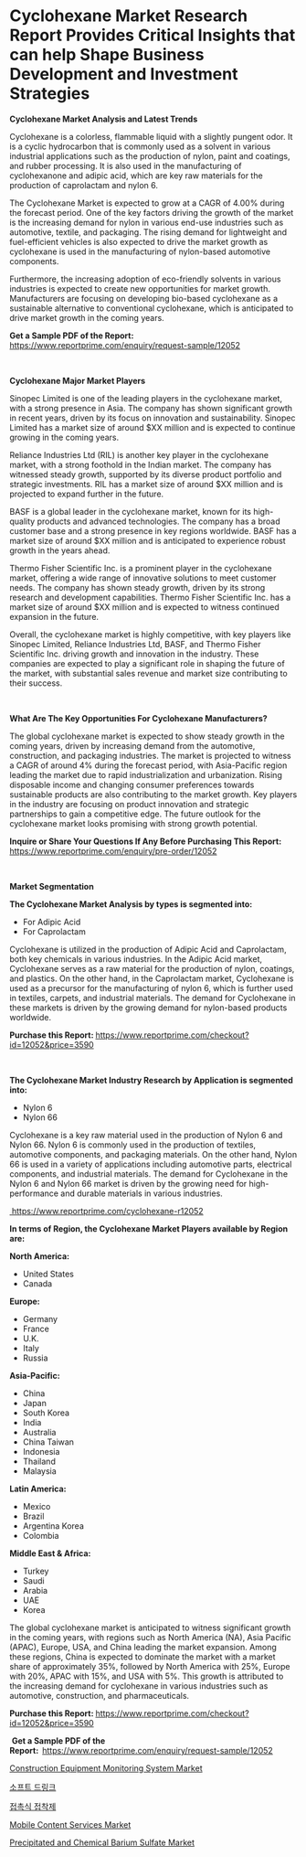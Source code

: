 <p><h1>Cyclohexane Market Research Report Provides Critical Insights that can help Shape Business Development and Investment Strategies</h1></p><p><strong>Cyclohexane Market Analysis and Latest Trends</strong></p>
<p><p>Cyclohexane is a colorless, flammable liquid with a slightly pungent odor. It is a cyclic hydrocarbon that is commonly used as a solvent in various industrial applications such as the production of nylon, paint and coatings, and rubber processing. It is also used in the manufacturing of cyclohexanone and adipic acid, which are key raw materials for the production of caprolactam and nylon 6.</p><p>The Cyclohexane Market is expected to grow at a CAGR of 4.00% during the forecast period. One of the key factors driving the growth of the market is the increasing demand for nylon in various end-use industries such as automotive, textile, and packaging. The rising demand for lightweight and fuel-efficient vehicles is also expected to drive the market growth as cyclohexane is used in the manufacturing of nylon-based automotive components.</p><p>Furthermore, the increasing adoption of eco-friendly solvents in various industries is expected to create new opportunities for market growth. Manufacturers are focusing on developing bio-based cyclohexane as a sustainable alternative to conventional cyclohexane, which is anticipated to drive market growth in the coming years.</p></p>
<p><strong>Get a Sample PDF of the Report:&nbsp;</strong> <a href="https://www.reportprime.com/enquiry/request-sample/12052">https://www.reportprime.com/enquiry/request-sample/12052</a></p>
<p>&nbsp;</p>
<p><strong>Cyclohexane Major Market Players</strong></p>
<p><p>Sinopec Limited is one of the leading players in the cyclohexane market, with a strong presence in Asia. The company has shown significant growth in recent years, driven by its focus on innovation and sustainability. Sinopec Limited has a market size of around $XX million and is expected to continue growing in the coming years.</p><p>Reliance Industries Ltd (RIL) is another key player in the cyclohexane market, with a strong foothold in the Indian market. The company has witnessed steady growth, supported by its diverse product portfolio and strategic investments. RIL has a market size of around $XX million and is projected to expand further in the future.</p><p>BASF is a global leader in the cyclohexane market, known for its high-quality products and advanced technologies. The company has a broad customer base and a strong presence in key regions worldwide. BASF has a market size of around $XX million and is anticipated to experience robust growth in the years ahead.</p><p>Thermo Fisher Scientific Inc. is a prominent player in the cyclohexane market, offering a wide range of innovative solutions to meet customer needs. The company has shown steady growth, driven by its strong research and development capabilities. Thermo Fisher Scientific Inc. has a market size of around $XX million and is expected to witness continued expansion in the future.</p><p>Overall, the cyclohexane market is highly competitive, with key players like Sinopec Limited, Reliance Industries Ltd, BASF, and Thermo Fisher Scientific Inc. driving growth and innovation in the industry. These companies are expected to play a significant role in shaping the future of the market, with substantial sales revenue and market size contributing to their success.</p></p>
<p>&nbsp;</p>
<p><strong>What Are The Key Opportunities For Cyclohexane Manufacturers?</strong></p>
<p><p>The global cyclohexane market is expected to show steady growth in the coming years, driven by increasing demand from the automotive, construction, and packaging industries. The market is projected to witness a CAGR of around 4% during the forecast period, with Asia-Pacific region leading the market due to rapid industrialization and urbanization. Rising disposable income and changing consumer preferences towards sustainable products are also contributing to the market growth. Key players in the industry are focusing on product innovation and strategic partnerships to gain a competitive edge. The future outlook for the cyclohexane market looks promising with strong growth potential.</p></p>
<p><strong>Inquire or Share Your Questions If Any Before Purchasing This Report:</strong> <a href="https://www.reportprime.com/enquiry/pre-order/12052">https://www.reportprime.com/enquiry/pre-order/12052</a></p>
<p>&nbsp;</p>
<p><strong>Market Segmentation</strong></p>
<p><strong>The Cyclohexane Market Analysis by types is segmented into:</strong></p>
<p><ul><li>For Adipic Acid</li><li>For Caprolactam</li></ul></p>
<p><p>Cyclohexane is utilized in the production of Adipic Acid and Caprolactam, both key chemicals in various industries. In the Adipic Acid market, Cyclohexane serves as a raw material for the production of nylon, coatings, and plastics. On the other hand, in the Caprolactam market, Cyclohexane is used as a precursor for the manufacturing of nylon 6, which is further used in textiles, carpets, and industrial materials. The demand for Cyclohexane in these markets is driven by the growing demand for nylon-based products worldwide.</p></p>
<p><strong>Purchase this Report:&nbsp;</strong><a href="https://www.reportprime.com/checkout?id=12052&price=3590">https://www.reportprime.com/checkout?id=12052&price=3590</a></p>
<p>&nbsp;</p>
<p><strong>The Cyclohexane Market Industry Research by Application is segmented into:</strong></p>
<p><ul><li>Nylon 6</li><li>Nylon 66</li></ul></p>
<p><p>Cyclohexane is a key raw material used in the production of Nylon 6 and Nylon 66. Nylon 6 is commonly used in the production of textiles, automotive components, and packaging materials. On the other hand, Nylon 66 is used in a variety of applications including automotive parts, electrical components, and industrial materials. The demand for Cyclohexane in the Nylon 6 and Nylon 66 market is driven by the growing need for high-performance and durable materials in various industries.</p></p>
<p><a href="https://www.reportprime.com/cyclohexane-r12052">&nbsp;https://www.reportprime.com/cyclohexane-r12052</a></p>
<p><strong>In terms of Region, the Cyclohexane Market Players available by Region are:</strong></p>
<p>
    <p> <strong> North America: </strong>
        <ul>
            <li>United States</li>
            <li>Canada</li>
        </ul>
        </p> 
    <p> <strong> Europe: </strong>
        <ul>
            <li>Germany</li>
            <li>France</li>
            <li>U.K.</li>
            <li>Italy</li>
            <li>Russia</li>
        </ul>
        </p> 
    <p> <strong> Asia-Pacific: </strong>
        <ul>
            <li>China</li>
            <li>Japan</li>
            <li>South Korea</li>
            <li>India</li>
            <li>Australia</li>
            <li>China Taiwan</li>
            <li>Indonesia</li>
            <li>Thailand</li>
            <li>Malaysia</li>
        </ul>
        </p> 
    <p> <strong> Latin America: </strong>
        <ul>
            <li>Mexico</li>
            <li>Brazil</li>
            <li>Argentina Korea</li>
            <li>Colombia</li>
        </ul>
        </p> 
    <p> <strong> Middle East & Africa: </strong>
        <ul>
            <li>Turkey</li>
            <li>Saudi</li>
            <li>Arabia</li>
            <li>UAE</li>
            <li>Korea</li>
        </ul>
    </p>
    </p>
<p><p>The global cyclohexane market is anticipated to witness significant growth in the coming years, with regions such as North America (NA), Asia Pacific (APAC), Europe, USA, and China leading the market expansion. Among these regions, China is expected to dominate the market with a market share of approximately 35%, followed by North America with 25%, Europe with 20%, APAC with 15%, and USA with 5%. This growth is attributed to the increasing demand for cyclohexane in various industries such as automotive, construction, and pharmaceuticals.</p></p>
<p><strong>Purchase this Report: </strong><a href="https://www.reportprime.com/checkout?id=12052&price=3590">https://www.reportprime.com/checkout?id=12052&price=3590</a></p>
<p>&nbsp;<strong>Get a Sample PDF of the Report:&nbsp;&nbsp;</strong><a href="https://www.reportprime.com/enquiry/request-sample/12052">https://www.reportprime.com/enquiry/request-sample/12052</a></p>
<p><strong></strong></p>
<p><p><a href="https://issuu.com/reportprime-2/docs/construction-equipment-monitoring-system-market-si">Construction Equipment Monitoring System Market</a></p><p><a href="https://medium.com/@angelardelean202220221/%EA%B8%80%EB%A1%9C%EB%B2%8C-%EC%86%8C%ED%94%84%ED%8A%B8-%EB%93%9C%EB%A7%81%ED%81%AC-%EC%8B%9C%EC%9E%A5-%EC%A0%9C%ED%92%88-%EC%9C%A0%ED%98%95-%ED%83%84%EC%82%B0%EC%9D%8C%EB%A3%8C-%ED%86%A0%EB%8B%88-%EB%B3%91%EC%9E%85-%EB%AC%BC-%EA%B3%BC%EC%9D%BC-%EC%A3%BC%EC%8A%A4-%EC%8A%A4%ED%8B%B8-%EB%B0%8F-%EC%A3%BC%EC%8A%A4-%EC%9D%8C%EB%A3%8C-%EC%B5%9C%EC%A2%85-%EC%82%AC%EC%9A%A9%EC%9E%90-%EB%B0%8F-%EC%A7%80%EC%97%AD-%EB%B6%84%EC%84%9D-%EB%B0%8F-%EC%98%88%EC%B8%A1-2024-2031-eca2b0b074c7">소프트 드링크</a></p><p><a href="https://medium.com/@angelardelean202220221/2024%EB%85%84%EB%B6%80%ED%84%B0-2031%EB%85%84%EA%B9%8C%EC%A7%80-8-4-%EC%9D%98-%EC%97%B0%ED%8F%89%EA%B7%A0-%EC%84%B1%EC%9E%A5%EB%A5%A0%EB%A1%9C-%ED%99%95%EB%8C%80%EB%90%98%EA%B3%A0-%EC%9E%88%EB%8A%94-%EC%A0%91%EC%B0%A9%EC%A0%9C-%EC%8B%9C%EC%9E%A5-%EA%B7%9C%EB%AA%A8%EC%97%90-%EB%8C%80%ED%95%9C-%ED%86%B5%EC%B0%B0%EB%A0%A5-8549ea49f38b">접촉식 접착제</a></p><p><a href="https://www.linkedin.com/pulse/insights-mobile-content-services-market-share-competitive-6qile">Mobile Content Services Market</a></p><p><a href="https://medium.com/@nettieboyle39/precipitated-and-chemical-barium-sulfate-market-a-global-and-regional-analysis-focus-on-region-ae200377e817">Precipitated and Chemical Barium Sulfate Market</a></p></p>